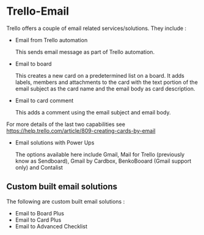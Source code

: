 # Trello-Email

Trello offers a couple of email related services/solutions. They include :

- Email from Trello automation

  This sends email message as part of Trello automation.

- Email to board

  This creates a new card on a predetermined list on a board. It adds labels, members and attachments to the card with the text portion of the email subject as the card name and the email body as card description.

- Email to card comment

  This adds a comment using the email subject and email body.

For more details of the last two capabilities see https://help.trello.com/article/809-creating-cards-by-email

- Email solutions with Power Ups

  The options available here include Gmail, Mail for Trello (previously know as Sendboard), Gmail by Cardbox, BenkoBooard (Gmail support only) and Contalist

## Custom built email solutions

The following are custom built email solutions :

- Email to Board Plus
- Email to Card Plus
- Email to Advanced Checklist

